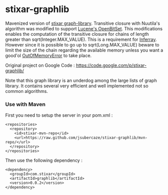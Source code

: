 stixar-graphlib
===============

Mavenized version of [stixar graph-library](https://code.google.com/p/stixar-graphlib/). Transitive closure with Nuutila's algorithm was modified to support [Lucene's OpenBitSet](http://lucene.apache.org/core/4_0_0/core/org/apache/lucene/util/OpenBitSet.html). This modifications enables the computation of the transitive closure for chains of length greater than sqrt(Integer.MAX_VALUE).
This is a requirement for [Inferray](https://github.com/jsubercaze/inferray/). However since it is possible to go up to sqrt(Long.MAX_VALUE) beware to limit the size of the chain regarding the available memory unless you want a good'ol [OutOfMemoryError](http://docs.oracle.com/javase/7/docs/api/java/lang/OutOfMemoryError.html) to take place.

 
Original project on Google Code : https://code.google.com/p/stixar-graphlib/

Note that this graph library is an underdog among the large lists of graph library. It contains several very efficient and well implemented not so common algorithms.

### Use with Maven

First you need to setup the server in your pom.xml :


    <repositories>
      <repository>
        <id>stixar-mvn-repo</id>
        <url>https://raw.github.com/jsubercaze/stixar-graphlib/mvn-repo/</url>
      </repository>
    </repositories>

Then use the following dependency :

    <dependency>
      <groupId>com.stixar</groupId>
      <artifactId>graphlib</artifactId>
      <version>0.0.2</version>
    </dependency>

